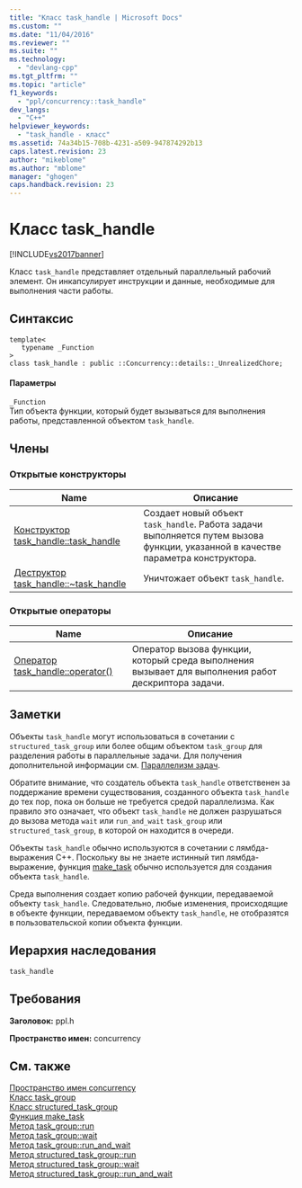 ```yaml
---
title: "Класс task_handle | Microsoft Docs"
ms.custom: ""
ms.date: "11/04/2016"
ms.reviewer: ""
ms.suite: ""
ms.technology: 
  - "devlang-cpp"
ms.tgt_pltfrm: ""
ms.topic: "article"
f1_keywords: 
  - "ppl/concurrency::task_handle"
dev_langs: 
  - "C++"
helpviewer_keywords: 
  - "task_handle - класс"
ms.assetid: 74a34b15-708b-4231-a509-947874292b13
caps.latest.revision: 23
author: "mikeblome"
ms.author: "mblome"
manager: "ghogen"
caps.handback.revision: 23
---
```

# Класс task_handle
[!INCLUDE[vs2017banner](../../../assembler/inline/includes/vs2017banner.md)]

Класс `task_handle` представляет отдельный параллельный рабочий элемент.  Он инкапсулирует инструкции и данные, необходимые для выполнения части работы.  
  
## Синтаксис  
  
```  
template<  
   typename _Function  
>  
class task_handle : public ::Concurrency::details::_UnrealizedChore;  
```  
  
#### Параметры  
 `_Function`  
 Тип объекта функции, который будет вызываться для выполнения работы, представленной объектом `task_handle`.  
  
## Члены  
  
### Открытые конструкторы  
  
|Name|Описание|  
|----------|--------------|  
|[Конструктор task\_handle::task\_handle](../Topic/task_handle::task_handle%20Constructor.md)|Создает новый объект `task_handle`.  Работа задачи выполняется путем вызова функции, указанной в качестве параметра конструктора.|  
|[Деструктор task\_handle::~task\_handle](../Topic/task_handle::~task_handle%20Destructor.md)|Уничтожает объект `task_handle`.|  
  
### Открытые операторы  
  
|Name|Описание|  
|----------|--------------|  
|[Оператор task\_handle::operator\(\)](../Topic/task_handle::operator\(\)%20Operator.md)|Оператор вызова функции, который среда выполнения вызывает для выполнения работ дескриптора задачи.|  
  
## Заметки  
 Объекты `task_handle` могут использоваться в сочетании с `structured_task_group` или более общим объектом `task_group` для разделения работы в параллельные задачи.  Для получения дополнительной информации см. [Параллелизм задач](../../../parallel/concrt/task-parallelism-concurrency-runtime.md).  
  
 Обратите внимание, что создатель объекта `task_handle` ответственен за поддержание времени существования, созданного объекта `task_handle` до тех пор, пока он больше не требуется средой параллелизма.  Как правило это означает, что объект `task_handle` не должен разрушаться до вызова метода `wait` или `run_and_wait` `task_group` или `structured_task_group`, в которой он находится в очереди.  
  
 Объекты `task_handle` обычно используются в сочетании с лямбда\-выражения C\+\+.  Поскольку вы не знаете истинный тип лямбда\-выражение, функция [make\_task](../Topic/make_task%20Function.md) обычно используется для создания объекта `task_handle`.  
  
 Среда выполнения создает копию рабочей функции, передаваемой объекту `task_handle`.  Следовательно, любые изменения, происходящие в объекте функции, передаваемом объекту `task_handle`, не отобразятся в пользовательской копии объекта функции.  
  
## Иерархия наследования  
 `task_handle`  
  
## Требования  
 **Заголовок:** ppl.h  
  
 **Пространство имен:** concurrency  
  
## См. также  
 [Пространство имен concurrency](../../../parallel/concrt/reference/concurrency-namespace.md)   
 [Класс task\_group](../Topic/task_group%20Class.md)   
 [Класс structured\_task\_group](../../../parallel/concrt/reference/structured-task-group-class.md)   
 [Функция make\_task](../Topic/make_task%20Function.md)   
 [Метод task\_group::run](../Topic/task_group::run%20Method.md)   
 [Метод task\_group::wait](../Topic/task_group::wait%20Method.md)   
 [Метод task\_group::run\_and\_wait](../Topic/task_group::run_and_wait%20Method.md)   
 [Метод structured\_task\_group::run](../Topic/structured_task_group::run%20Method.md)   
 [Метод structured\_task\_group::wait](../Topic/structured_task_group::wait%20Method.md)   
 [Метод structured\_task\_group::run\_and\_wait](../Topic/structured_task_group::run_and_wait%20Method.md)